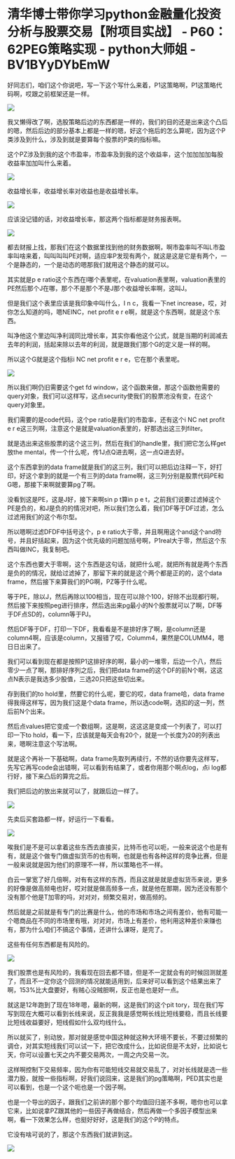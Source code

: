 # 清华博士带你学习python金融量化投资分析与股票交易【附项目实战】 - P60：62PEG策略实现 - python大师姐 - BV1BYyDYbEmW

好同志们，咱们这个你说吧，写一下这个写什么来着，P1这策略啊，P1这策略代码啊，哎跟之前框架还是一样。



![](img/0a3d1eb7700178ef34ab3cd71898727d_1.png)

我又懒得改了啊，选股策略后边的东西都是一样的，我们的目的还是出来这个凸后的嗯，然后后边的部分基本上都是一样的嗯，好这个拖后的怎么算呢，因为这个P类涉及到什么，涉及到就是要算每个股票的P类的指标嘛。

这个PZ涉及到我的这个市盈率，市盈率及到我的这个收益率，这个加加加加每股收益率加加叫什么来着。

![](img/0a3d1eb7700178ef34ab3cd71898727d_3.png)

收益增长率，收益增长率对收益也是收益增长率。

![](img/0a3d1eb7700178ef34ab3cd71898727d_5.png)

应该没记错的话，对收益增长率，那这两个指标都是财务报表啊。

![](img/0a3d1eb7700178ef34ab3cd71898727d_7.png)

都去财报上找，那我们在这个数据里找到他的财务数据啊，啊市盈率叫不叫L市盈率叫啥来着，叫叫叫叫PE对啊，适应率P发现有两个，就这是这是它是有两个，一个是静态的，一个是动态的嗯那我们就用这个静态的就可以。

其实就是p e ratio这个东西在I哪个表里呢，在valuation表里啊，valuation表里的PE然后那个J在哪，那个不是那个不是J那个收益增长率啊，这叫J。

但是我们这个表里应该是我印象中叫什么，I n c，我看一下net increase，哎，对你怎么知道的吗，嗯NEINC，net profit e r e啊，就是这个东西啊，就是这个东西。

叫净他这个里边叫净利润同比增长率，其实你看他这个公式，就是当期的利润减去去年的利润，括起来除以去年的利润，就是跟我们那个G的定义是一样的啊。

所以这个G就是这个指标i NC net profit e r e，它在那个表里呢。

![](img/0a3d1eb7700178ef34ab3cd71898727d_9.png)

所以我们啊仍旧需要这个get fd window，这个函数来做，那这个函数他需要的query对象，我们可以这样写，这点security使我们的股票池没有变，在这个query对象里。

我们需要的是code代码，这个pe ratio是我们的市盈率，还有这个i NC net profit e r e这三列啊，注意这个是就是valuation表里的，好那选出这三列filter。

就是选出来这些股票的这个这三列，然后在我们的handle里，我们把它怎么样get放the mental，传一个什么呢，传1J点Q进去啊，这一点Q进去好。

这个东西拿到的data frame就是我们的这三列，我们可以把后边注释一下，好打印，好这个拿到的就是一个有三列的data frame啊，这三列分别是股票代码PE和G嗯，那接下来啊就要算pg了啊。

没看到这是PE，这是J好，接下来啊sin p t算in p e t，之前我们说要过滤掉这个PE是负的，和J是负的的情况对吧，所以我们怎么着，我们DF等于DF过滤，怎么过滤用我们的这个布尔型。

所以嗯啊过滤DFDF中括号这个，p e ratio大于零，并且啊用这个and这个and符号，并且好括起来，因为这个优先级的问题加括号啊，P1real大于零，然后这个东西叫做INC，我复制吧。

这个东西也要大于零啊，这个东西是这句话，就把什么呢，就把所有就是两个东西是负的的情况，就给过滤掉了，那留下来的就是这个两个都是正的的，这个data frame，然后接下来算我们的PG啊，PZ等于什么呢。

等于PE，除以J，然后再除以100相当，现在可以除个100，好除不出现都行啊，然后接下来按照peg进行排序，然后选出来pg最小的N个股票就可以了啊，DF等于DF点SD的，column等于PJ。

然后DF等于DF，打印一下DF，我看看是不是排好序了啊，是column还是column4啊，应该是column，又报错了哎，Columm4，果然是COLUMM4，嗯日日出来了。

我们可以看到现在都是按照P1这排好序的啊，最小的一堆零，后边一个八，然后零少一点了啊，那排好序列之后，我们把data frame的这个DF的前N个啊，这这点N表示是我选多少股值，三选20只把这些切出来。

存到我们的to hold里，然要它的什么呢，要它的哎，data frame哈，data frame得我得这样写，因为我们这是个data frame，所以选code啊，选扣的这一列，然后前N个出来。

然后点values把它变成一个数组啊，这是啊，这这这是变成一个列表了，可以打印一下to hold，看一下，应该就是每天会有20个，就是一个长度为20的列表出来，嗯啊注意这个写法啊。

就是这个再补一下基础啊，data frame先取列再续行，不然的话你要先这样写，先写它再写code会出错啊，可以看到有结果了，或者你用那个啊点log，点i log都行好，接下来凸后的算完之后。

我们把后边的放出来就可以了，就跟后边一样了。

![](img/0a3d1eb7700178ef34ab3cd71898727d_11.png)

先卖后买套路都一样，好运行一下看看。

![](img/0a3d1eb7700178ef34ab3cd71898727d_13.png)

唉我们是不是可以拿着这些东西去直接买，比特币也可以呃，一般来说这个也是有有，就是这个做专门做虚拟货币的也有啊，也就是也有各种这样的竞争比赛，但是一般来说就是因为他们的原理不一样，所以策略也不一样。

白云一掌宽了好几倍啊，对有有这样的东西，而且这就是就是虚拟货币来说，更多的好像是做高频电也好，哎对就是做高频多一点，就是他在那期，因为还没有那个没有那个他是T加零的吗，对对对，频繁交易对，做高频的。

然后就是之前就是有专门的比赛是什么，他的市场和市场之间有差价，他有可能一个嗯商品在不同的市场里有哦，对对对，市场上有差价，他利用这种差价来赚也有，那为什么咱们不搞这个事情，还讲什么课呀，是完了。

这些有任何东西都是有风险的。

![](img/0a3d1eb7700178ef34ab3cd71898727d_15.png)

我们股票也是有风险的，我看现在回去都不错，但是不一定就会有的时候回测就差了，而且不一定你这个回测的情况就能适用到，后来好可以看到这个结果出来了啊，153%比大盘要好，有贼心没贼胆啊，反正也是也是好一点。

就这是12年跑到了现在18年嗯，最新的啊，这是我们的这个pit tory，现在我们写写到现在大概可以看到长线来说，反正我我是感觉啊长线比短线要稳，而且长线要比短线收益要好，短线假如什么双均线什么。

所以就买了，别动放，那对就是感觉中国这种就这种大环境不要长，不要过频繁的调仓，对其实短线我们可以试一下，把它改成什么，比如说但是不太好，比如说七天，你可以设置七天之内不要交易两次，一周之内交易一次。

这样啊控制下交易频率，因为你有可能短线交易就交易乱了，对对长线就是选一些潜力股，就按一些指标啊，好我们说回来，这是我们的pg策略啊，PED其实也是可以看到，也是一个这个呃也是一个因子啊。

也是一个导出的因子，跟我们之前讲的那个那个均值回归差不多啊，嗯你也可以拿它来，比如说拿PZ跟其他的一些因子再做结合，然后再做一个多因子模型出来啊，看一下效果怎么样，也挺好好好，这是我们的这个P的特点。

它没有啥可说的了，那这个东西我们就讲到这。

![](img/0a3d1eb7700178ef34ab3cd71898727d_17.png)